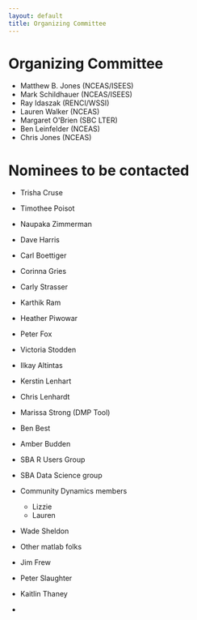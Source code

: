 ```yaml
---
layout: default
title: Organizing Committee
---
```


# Organizing Committee

- Matthew B. Jones (NCEAS/ISEES)
- Mark Schildhauer (NCEAS/ISEES)
- Ray Idaszak (RENCI/WSSI)
- Lauren Walker (NCEAS)
- Margaret O'Brien (SBC LTER)
- Ben Leinfelder (NCEAS)
- Chris Jones (NCEAS)

# Nominees to be contacted
- Trisha Cruse
- Timothee Poisot
- Naupaka Zimmerman
- Dave Harris
- Carl Boettiger
- Corinna Gries

- Carly Strasser
- Karthik Ram
- Heather Piwowar
- Peter Fox
- Victoria Stodden
- Ilkay Altintas
- Kerstin Lenhart
- Chris Lenhardt
- Marissa Strong (DMP Tool)
- Ben Best
- Amber Budden

- SBA R Users Group
- SBA Data Science group

- Community Dynamics members
    - Lizzie
    - Lauren
- Wade Sheldon
- Other matlab folks
- Jim Frew
- Peter Slaughter
- Kaitlin Thaney
- 
